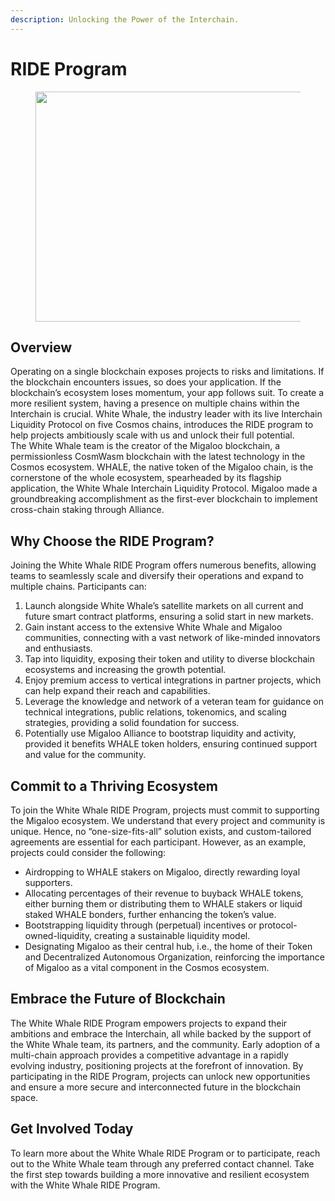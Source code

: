 ```yaml
---
description: Unlocking the Power of the Interchain.
---
```


# RIDE Program

<figure><img src="https://miro.medium.com/v2/resize:fit:1400/1*rhpyb_XP--AxbNxP-7ipzw.png" alt="" height="368" width="700"><figcaption></figcaption></figure>

## **Overview**

Operating on a single blockchain exposes projects to risks and limitations. If the blockchain encounters issues, so does your application. If the blockchain’s ecosystem loses momentum, your app follows suit. To create a more resilient system, having a presence on multiple chains within the Interchain is crucial. White Whale, the industry leader with its live Interchain Liquidity Protocol on five Cosmos chains, introduces the RIDE program to help projects ambitiously scale with us and unlock their full potential.\
The White Whale team is the creator of the Migaloo blockchain, a permissionless CosmWasm blockchain with the latest technology in the Cosmos ecosystem. WHALE, the native token of the Migaloo chain, is the cornerstone of the whole ecosystem, spearheaded by its flagship application, the White Whale Interchain Liquidity Protocol. Migaloo made a groundbreaking accomplishment as the first-ever blockchain to implement cross-chain staking through Alliance.

## **Why Choose the RIDE Program?**

Joining the White Whale RIDE Program offers numerous benefits, allowing teams to seamlessly scale and diversify their operations and expand to multiple chains. Participants can:

1. Launch alongside White Whale’s satellite markets on all current and future smart contract platforms, ensuring a solid start in new markets.
2. Gain instant access to the extensive White Whale and Migaloo communities, connecting with a vast network of like-minded innovators and enthusiasts.
3. Tap into liquidity, exposing their token and utility to diverse blockchain ecosystems and increasing the growth potential.
4. Enjoy premium access to vertical integrations in partner projects, which can help expand their reach and capabilities.
5. Leverage the knowledge and network of a veteran team for guidance on technical integrations, public relations, tokenomics, and scaling strategies, providing a solid foundation for success.
6. Potentially use Migaloo Alliance to bootstrap liquidity and activity, provided it benefits WHALE token holders, ensuring continued support and value for the community.

## **Commit to a Thriving Ecosystem**

To join the White Whale RIDE Program, projects must commit to supporting the Migaloo ecosystem. We understand that every project and community is unique. Hence, no “one-size-fits-all” solution exists, and custom-tailored agreements are essential for each participant. However, as an example, projects could consider the following:

* Airdropping to WHALE stakers on Migaloo, directly rewarding loyal supporters.
* Allocating percentages of their revenue to buyback WHALE tokens, either burning them or distributing them to WHALE stakers or liquid staked WHALE bonders, further enhancing the token’s value.
* Bootstrapping liquidity through (perpetual) incentives or protocol-owned-liquidity, creating a sustainable liquidity model.
* Designating Migaloo as their central hub, i.e., the home of their Token and Decentralized Autonomous Organization, reinforcing the importance of Migaloo as a vital component in the Cosmos ecosystem.

## **Embrace the Future of Blockchain**

The White Whale RIDE Program empowers projects to expand their ambitions and embrace the Interchain, all while backed by the support of the White Whale team, its partners, and the community. Early adoption of a multi-chain approach provides a competitive advantage in a rapidly evolving industry, positioning projects at the forefront of innovation. By participating in the RIDE Program, projects can unlock new opportunities and ensure a more secure and interconnected future in the blockchain space.

## **Get Involved Today**

To learn more about the White Whale RIDE Program or to participate, reach out to the White Whale team through any preferred contact channel. Take the first step towards building a more innovative and resilient ecosystem with the White Whale RIDE Program.
